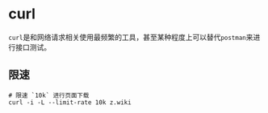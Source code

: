 # curl




`curl`是和网络请求相关使用最频繁的工具，甚至某种程度上可以替代`postman`来进行接口测试。


## 限速

```shell
# 限速 `10k` 进行页面下载
curl -i -L --limit-rate 10k z.wiki 
```
